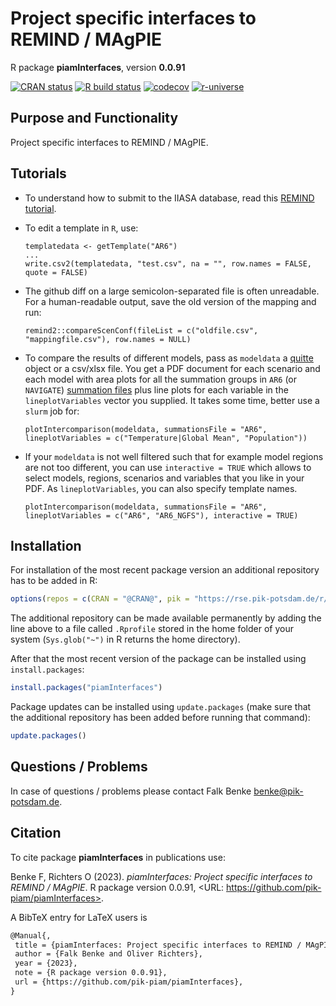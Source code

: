 # Project specific interfaces to REMIND / MAgPIE

R package **piamInterfaces**, version **0.0.91**

[![CRAN status](https://www.r-pkg.org/badges/version/piamInterfaces)](https://cran.r-project.org/package=piamInterfaces)  [![R build status](https://github.com/pik-piam/piamInterfaces/workflows/check/badge.svg)](https://github.com/pik-piam/piamInterfaces/actions) [![codecov](https://codecov.io/gh/pik-piam/piamInterfaces/branch/master/graph/badge.svg)](https://app.codecov.io/gh/pik-piam/piamInterfaces) [![r-universe](https://pik-piam.r-universe.dev/badges/piamInterfaces)](https://pik-piam.r-universe.dev/builds)

## Purpose and Functionality

Project specific interfaces to REMIND / MAgPIE.

## Tutorials

- To understand how to submit to the IIASA database, read this [REMIND tutorial](https://github.com/remindmodel/remind/blob/develop/tutorials/13_Submit_to_IIASA_database.md).

- To edit a template in `R`, use:
  ```
  templatedata <- getTemplate("AR6")
  ...
  write.csv2(templatedata, "test.csv", na = "", row.names = FALSE, quote = FALSE)
  ```

- The github diff on a large semicolon-separated file is often unreadable.
For a human-readable output, save the old version of the mapping and run:
  ```
  remind2::compareScenConf(fileList = c("oldfile.csv", "mappingfile.csv"), row.names = NULL)
  ```

- To compare the results of different models, pass as `modeldata` a [quitte](https://github.com/pik-piam/quitte/) object or a csv/xlsx file. You get a PDF document for each scenario and each model with area plots for all the summation groups in `AR6` (or `NAVIGATE`) [summation files](https://github.com/pik-piam/piamInterfaces/tree/master/inst/summations) plus line plots for each variable in the `lineplotVariables` vector you supplied. It takes some time, better use a `slurm` job for:
  ```
  plotIntercomparison(modeldata, summationsFile = "AR6", lineplotVariables = c("Temperature|Global Mean", "Population"))
  ```

- If your `modeldata` is not well filtered such that for example model regions are not too different, you can use `interactive = TRUE` which allows to select models, regions, scenarios and variables that you like in your PDF. As `lineplotVariables`, you can also specify template names.
  ```
  plotIntercomparison(modeldata, summationsFile = "AR6", lineplotVariables = c("AR6", "AR6_NGFS"), interactive = TRUE)
  ```

## Installation

For installation of the most recent package version an additional repository has to be added in R:

```r
options(repos = c(CRAN = "@CRAN@", pik = "https://rse.pik-potsdam.de/r/packages"))
```
The additional repository can be made available permanently by adding the line above to a file called `.Rprofile` stored in the home folder of your system (`Sys.glob("~")` in R returns the home directory).

After that the most recent version of the package can be installed using `install.packages`:

```r 
install.packages("piamInterfaces")
```

Package updates can be installed using `update.packages` (make sure that the additional repository has been added before running that command):

```r 
update.packages()
```

## Questions / Problems

In case of questions / problems please contact Falk Benke <benke@pik-potsdam.de>.

## Citation

To cite package **piamInterfaces** in publications use:

Benke F, Richters O (2023). _piamInterfaces: Project specific interfaces to REMIND / MAgPIE_. R package version 0.0.91, <URL: https://github.com/pik-piam/piamInterfaces>.

A BibTeX entry for LaTeX users is

 ```latex
@Manual{,
  title = {piamInterfaces: Project specific interfaces to REMIND / MAgPIE},
  author = {Falk Benke and Oliver Richters},
  year = {2023},
  note = {R package version 0.0.91},
  url = {https://github.com/pik-piam/piamInterfaces},
}
```

